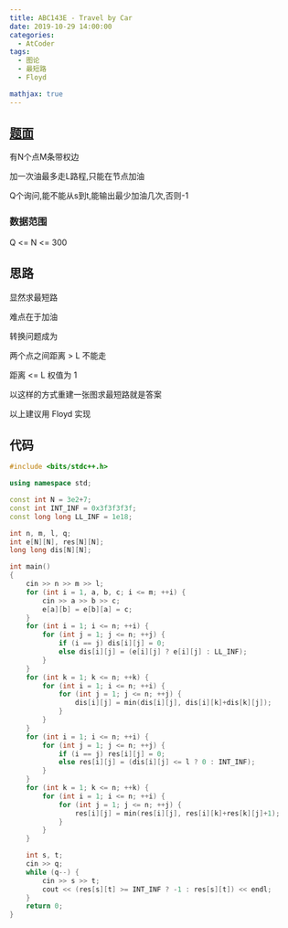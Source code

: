 ```yaml
---
title: ABC143E - Travel by Car
date: 2019-10-29 14:00:00
categories:
  - AtCoder
tags:
  - 图论
  - 最短路
  - Floyd

mathjax: true
---
```

## [题面](https://atcoder.jp/contests/abc143/tasks/abc143_e)
有N个点M条带权边

加一次油最多走L路程,只能在节点加油

Q个询问,能不能从s到t,能输出最少加油几次,否则-1

### 数据范围
Q <= N <= 300

## 思路
显然求最短路

难点在于加油

转换问题成为

两个点之间距离 > L 不能走

距离 <= L 权值为 1

以这样的方式重建一张图求最短路就是答案

以上建议用 Floyd 实现

## 代码
```cpp
#include <bits/stdc++.h>

using namespace std;

const int N = 3e2+7;
const int INT_INF = 0x3f3f3f3f;
const long long LL_INF = 1e18;

int n, m, l, q;
int e[N][N], res[N][N];
long long dis[N][N];

int main()
{
    cin >> n >> m >> l;
    for (int i = 1, a, b, c; i <= m; ++i) {
        cin >> a >> b >> c;
        e[a][b] = e[b][a] = c;
    }
    for (int i = 1; i <= n; ++i) {
        for (int j = 1; j <= n; ++j) {
            if (i == j) dis[i][j] = 0;
            else dis[i][j] = (e[i][j] ? e[i][j] : LL_INF);
        }
    }
    for (int k = 1; k <= n; ++k) {
        for (int i = 1; i <= n; ++i) {
            for (int j = 1; j <= n; ++j) {
                dis[i][j] = min(dis[i][j], dis[i][k]+dis[k][j]);
            }
        }
    }
    for (int i = 1; i <= n; ++i) {
        for (int j = 1; j <= n; ++j) {
            if (i == j) res[i][j] = 0;
            else res[i][j] = (dis[i][j] <= l ? 0 : INT_INF);
        }
    }
    for (int k = 1; k <= n; ++k) {
        for (int i = 1; i <= n; ++i) {
            for (int j = 1; j <= n; ++j) {
                res[i][j] = min(res[i][j], res[i][k]+res[k][j]+1);
            }
        }
    }

    int s, t;
    cin >> q;
    while (q--) {
        cin >> s >> t;
        cout << (res[s][t] >= INT_INF ? -1 : res[s][t]) << endl;
    }
    return 0;
}
```